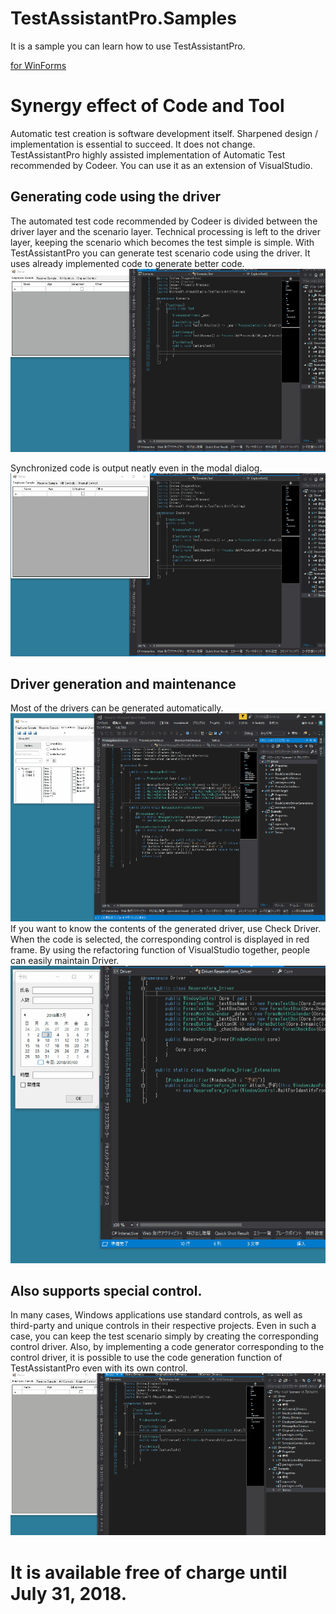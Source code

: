 # TestAssistantPro.Samples
It is a sample you can learn how to use TestAssistantPro.

[for WinForms](https://github.com/Codeer-Software/TestAssistantPro.Samples/tree/master/WinForms "Title")

Synergy effect of Code and Tool
=============
Automatic test creation is software development itself. Sharpened design / implementation is essential to succeed. It does not change.
TestAssistantPro highly assisted implementation of Automatic Test recommended by Codeer.
You can use it as an extension of VisualStudio.

Generating code using the driver
-------------
The automated test code recommended by Codeer is divided between the driver layer and the scenario layer. Technical processing is left to the driver layer, keeping the scenario which becomes the test simple is simple.
With TestAssistantPro you can generate test scenario code using the driver. It uses already implemented code to generate better code.
 ![CaptureCommand.gif](https://raw.githubusercontent.com/Codeer-Software/TestAssistantPro.Samples/master/Img/CaptureCommand.gif)

Synchronized code is output neatly even in the modal dialog.
 ![ModalCaptureCommand.gif](https://raw.githubusercontent.com/Codeer-Software/TestAssistantPro.Samples/master/Img/ModalCaptureCommand.gif)

Driver generation and maintenance
-------------
Most of the drivers can be generated automatically.
 ![CreateDriverCommand.gif](https://raw.githubusercontent.com/Codeer-Software/TestAssistantPro.Samples/master/Img/CreateDriverCommand.gif)
If you want to know the contents of the generated driver, use Check Driver. When the code is selected, the corresponding control is displayed in red frame.
By using the refactoring function of VisualStudio together, people can easily maintain Driver.
 ![CheckDriverCommand.gif](https://raw.githubusercontent.com/Codeer-Software/TestAssistantPro.Samples/master/Img/CheckDriverCommand.gif)

Also supports special control.
-------------
In many cases, Windows applications use standard controls, as well as third-party and unique controls in their respective projects. Even in such a case, you can keep the test scenario simply by creating the corresponding control driver.
Also, by implementing a code generator corresponding to the control driver, it is possible to use the code generation function of TestAssistantPro even with its own control.
 ![CaptureCommand2.gif](https://raw.githubusercontent.com/Codeer-Software/TestAssistantPro.Samples/master/Img/CaptureCommand2.gif)

It is available free of charge until July 31, 2018.
=============
